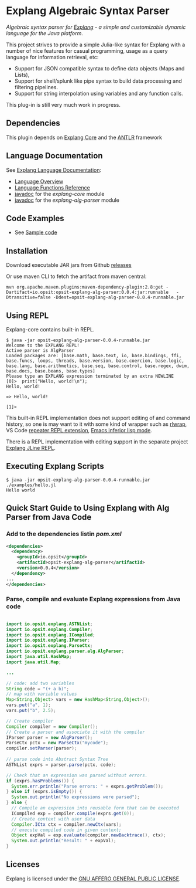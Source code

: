Explang Algebraic Syntax Parser
===============================

*Algebraic syntax parser for [Explang](https://github.com/opsit-io/opsit-explang-core) -
a simple and customizable dynamic language for the Java platform*.

This project strives to provide a simple Julia-like syntax for Explang
with a number of nice features for casual programming, usage as 
a query language for information retrieval, etc:

* Support for JSON compatible syntax to define data objects (Maps and Lists),
* Support for shell/splunk like pipe syntax to build data processing and filtering pipelines.
* Support for string interpolation using variables and any function calls.

This plug-in is still very much work in progress.

Dependencies
------------

This plugin depends on [Explang Core](https://github.com/opsit-io/opsit-explang-core)
and the [ANTLR](https://www.antlr.org) framework

Language Documentation
----------------------

See [Explang Language Documentation](https://github.com/opsit-io/opsit-explang-docs):

- [Language Overview](TBD)
- [Language Functions Reference](TBD)
- [javadoc](TBD) for the *explang-core* module
- [javadoc](TBD) for the *explang-alg-parser* module

Code Examples
-------------

- See [Sample code](examples/)

Installation
------------

Download executable JAR jars from Github 
[releases](https://github.com/opsit-io/opsit-explang-alg-parser/releases)


Or use maven CLI to fetch the artifact from maven central:

```
mvn org.apache.maven.plugins:maven-dependency-plugin:2.8:get -Dartifact=io.opsit:opsit-explang-alg-parser:0.0.4:jar:runnable   -Dtransitive=false -Ddest=opsit-explang-alg-parser-0.0.4-runnable.jar
```

Using REPL
----------

Explang-core contains built-in REPL. 

```
$ java -jar opsit-explang-alg-parser-0.0.4-runnable.jar
Welcome to the EXPLANG REPL!
Active parser is AlgParser
Loaded packages are: [base.math, base.text, io, base.bindings, ffi, base.funcs, loops, threads, base.version, base.coercion, base.logic, base.lang, base.arithmetics, base.seq, base.control, base.regex, dwim, base.docs, base.beans, base.types]
Please type an EXPLANG expression terminated by an extra NEWLINE
[0]>  print("Hello, world!\n");
Hello, world!

=> Hello, world!

[1]>
```

This built-in REPL implementation does not support editing of and command history, so one is 
may want to it with some kind of wrapper such as [rlwrap](https://github.com/hanslub42/rlwrap),
VS Code [repeater REPL extension](https://github.com/RegisMelgaco/repeater--repl-tool), 
[Emacs inferior lisp mode](https://www.gnu.org/software/emacs/manual/html_mono/emacs.html#External-Lisp).

There is a REPL implementation with editing support in the separate project 
[Explang JLine REPL](https://github.com/opsit-io/opsit-explang-jline-repl).


Executing Explang Scripts
-------------------------

```shell
$ java -jar opsit-explang-alg-parser-0.0.4-runnable.jar ./examples/hello.jl
Hello world
```

Quick Start Guide to Using Explang with Alg Parser from Java Code
-----------------------------------------------------------------

### Add to the dependencies listin *pom.xml*


```xml
<dependencies>
  <dependency>
    <groupId>io.opsit</groupId>
    <artifactId>opsit-explang-alg-parser</artifactId>
    <version>0.0.4</version>
  </dependency>
...
</dependencies>

```

### Parse, compile and evaluate Explang expressions from Java code


```java

import io.opsit.explang.ASTNList;
import io.opsit.explang.Compiler;
import io.opsit.explang.ICompiled;
import io.opsit.explang.IParser;
import io.opsit.explang.ParseCtx;
import io.opsit.explang.parser.alg.AlgParser;
import java.util.HashMap;
import java.util.Map;

...

// code: add two variables
String code = "(+ a b)";
// map with variable values
Map<String,Object> vars = new HashMap<String,Object>();
vars.put("a", 1);
vars.put("b", 2.5);

// Create compiler
Compiler compiler = new Compiler();
// Create a parser and associate it with the compiler
IParser parser = new AlgParser();
ParseCtx pctx = new ParseCtx("mycode");
compiler.setParser(parser);
    
// parse code into Abstract Syntax Tree
ASTNList exprs = parser.parse(pctx, code);

// Check that an expression was parsed without errors.
if (exprs.hasProblems()) {
  System.err.println("Parse errors: " + exprs.getProblem());
} else if (exprs.isEmpty()) {
  System.out.println("No expressions were parsed");
} else {
  // Compile an expression into reusable form that can be executed
  ICompiled exp = compiler.compile(exprs.get(0));
  // Create context with user data
  Compiler.ICtx ctx = compiler.newCtx(vars);
  // execute compiled code in given context;
  Object expVal = exp.evaluate(compiler.newBacktrace(), ctx);
  System.out.println("Result: " + expVal);
}

```

Licenses
--------

Explang is licensed under the [GNU AFFERO GENERAL PUBLIC LICENSE](LICENSE).
